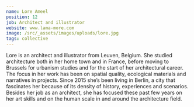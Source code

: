 ```yaml
---
name: Lore Ameel
position: 12
job: Architect and illustrator
website: www.lama-more.com
image: /src/_assets/images/uploads/lore.jpg
tags: collective
---
```

Lore is an architect and illustrator from Leuven, Belgium. She studied architecture both in her home town and in France, before moving to Brussels for urbanism studies and for the start of her architectural career. The focus in her work has been on spatial quality, ecological materials and narratives in projects. Since 2015 she’s been living in Berlin, a city that fascinates her because of its density of history, experiences and scenarios. Besides her job as an architect, she has focused these past few years on her art skills and on the human scale in and around the architecture field.